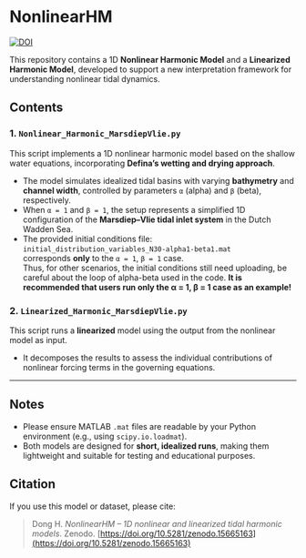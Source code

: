 # NonlinearHM
[![DOI](https://zenodo.org/badge/DOI/10.5281/zenodo.15665163.svg)](https://doi.org/10.5281/zenodo.15665163)

This repository contains a 1D **Nonlinear Harmonic Model** and a **Linearized Harmonic Model**, developed to support a new interpretation framework for understanding nonlinear tidal dynamics.

## Contents

### 1. `Nonlinear_Harmonic_MarsdiepVlie.py`

This script implements a 1D nonlinear harmonic model based on the shallow water equations, incorporating **Defina’s wetting and drying approach**.

- The model simulates idealized tidal basins with varying **bathymetry** and **channel width**, controlled by parameters `α` (alpha) and `β` (beta), respectively.
- When `α = 1` and `β = 1`, the setup represents a simplified 1D configuration of the **Marsdiep–Vlie tidal inlet system** in the Dutch Wadden Sea.
- The provided initial conditions file:  
  `initial_distribution_variables_N30-alpha1-beta1.mat`  
  corresponds **only** to the `α = 1`, `β = 1` case.  
  Thus, for other scenarios, the initial conditions still need uploading, be careful about the loop of alpha-beta used in the code.
  **It is recommended that users run only the α = 1, β = 1 case as an example!**

### 2. `Linearized_Harmonic_MarsdiepVlie.py`

This script runs a **linearized** model using the output from the nonlinear model as input.

- It decomposes the results to assess the individual contributions of nonlinear forcing terms in the governing equations.

---

## Notes

- Please ensure MATLAB `.mat` files are readable by your Python environment (e.g., using `scipy.io.loadmat`).
- Both models are designed for **short, idealized runs**, making them lightweight and suitable for testing and educational purposes.

## Citation

If you use this model or dataset, please cite:

> Dong H. *NonlinearHM – 1D nonlinear and linearized tidal harmonic models*. Zenodo. [https://doi.org/10.5281/zenodo.15665163](https://doi.org/10.5281/zenodo.15665163)

